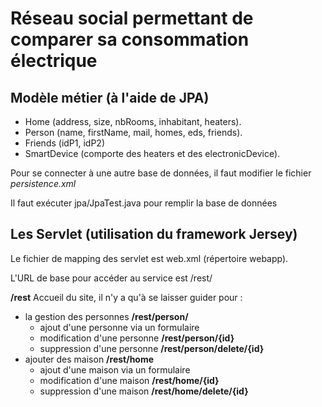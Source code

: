 # Réseau social permettant de comparer sa consommation électrique

## Modèle métier (à l'aide de JPA)

- Home (address, size, nbRooms, inhabitant, heaters).
- Person (name, firstName, mail, homes, eds, friends).
- Friends (idP1, idP2)
- SmartDevice (comporte des heaters et des electronicDevice).

Pour se connecter à une autre base de données, il faut modifier le fichier *persistence.xml*

Il faut exécuter jpa/JpaTest.java pour remplir la base de données

## Les Servlet (utilisation du framework Jersey)

Le fichier de mapping des servlet est web.xml (répertoire webapp).

L'URL de base pour accéder au service est /rest/

**/rest** Accueil du site, il n'y a qu'à se laisser guider pour :
- la gestion des personnes **/rest/person/**
	- ajout d'une personne via un formulaire
	- modification d'une personne **/rest/person/{id}**
	- suppression d'une personne **/rest/person/delete/{id}**
- ajouter des maison **/rest/home**
	- ajout d'une maison via un formulaire
	- modification d'une maison **/rest/home/{id}**
	- suppression d'une maison **/rest/home/delete/{id}**
